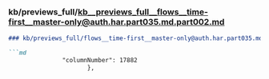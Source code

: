 ### kb/previews_full/kb__previews_full__flows__time-first__master-only@auth.har.part035.md.part002.md

```md
### kb/previews_full/flows__time-first__master-only@auth.har.part035.md (part 002)

```md
               "columnNumber": 17882
                      },

```

```

```
